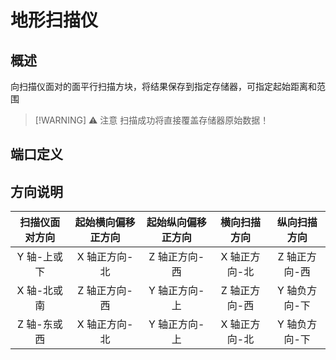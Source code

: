 <script setup lang="ts">
import ElectricConnection from "../../../components/ElectricElement/ElectricConnection";
import ElectricConnectorType from "../../../components/ElectricElement/ElectricConnectorType";
import ElectricConnectorDirection from "../../../components/ElectricElement/ElectricConnectorDirection";
import ElectricConnectionDisplayMode from "../../../components/ElectricElement/ElectricConnectionDisplayMode";
import IOPort from "../../../components/ElectricElement/IOPort";
import ElectricElement from "../../../components/ElectricElement/ElectricElement.vue";

let connections = [
    new ElectricConnection(ElectricConnectorDirection.Top, ElectricConnectorType.Input, ElectricConnectionDisplayMode.BitWidth, [
        new IOPort(1, 16, "起始距离", "每加 1，扫描起始位置距离扫描仪面向的方向加 1 格，最高位为 1 时向背面  \n如果为 0xFFFF，则不调整起始距离，扫描方式改为像 [地形射线探测器](terrain_raycast_detector) 那样，向面对方向不断扫描直到遇到非空气方块（可用于生成地图）"),
        new IOPort(17, 17, "是否存储方块特殊值", "为 0 时只保存方块 ID，为 1 时方块 ID 和数据一并保存"),
        new IOPort(18, 32, "空", "无作用")
    ]),
    new ElectricConnection(ElectricConnectorDirection.Right, ElectricConnectorType.Input, ElectricConnectionDisplayMode.BitWidth, [
        new IOPort(1, 16, "起始纵向偏移", "每加 1，扫描起始位置纵向偏移 1 格，最高位为 1 时取反方向，正方向的定义另见下表"),
        new IOPort(17, 32, "起始横向偏移", "每加 1，扫描起始位置横向偏移 1 格，最高位为 1 时取反方向，正方向的定义另见下表")
    ]),
        new ElectricConnection(ElectricConnectorDirection.Bottom, ElectricConnectorType.Input, ElectricConnectionDisplayMode.BitWidth, [
        new IOPort(1, 32, "启动", "从 0 变为非 0 时启动扫描并将结果保存到指定 ID 的存储器")
    ]),
    new ElectricConnection(ElectricConnectorDirection.Left, ElectricConnectorType.Input, ElectricConnectionDisplayMode.BitWidth, [
        new IOPort(1, 16, "纵向扫描高度", "每加 1，扫描的高度加 1 格，扫描方向的定义另见下表"),
        new IOPort(17, 32, "横向扫描宽度", "每加 1，扫描的宽度加 1 格，扫描方向的定义另见下表")
    ]),
        new ElectricConnection(ElectricConnectorDirection.In, ElectricConnectorType.Input, ElectricConnectionDisplayMode.BitWidth, [
        new IOPort(1, 32, "存储器 ID", "指定要保存到的存储器的 ID"),
    ])
];
</script>

# 地形扫描仪 <Badge text="v2.0"/>

## 概述

向扫描仪面对的面平行扫描方块，将结果保存到指定存储器，可指定起始距离和范围

> [!WARNING] ⚠ 注意
> 扫描成功将直接覆盖存储器原始数据！

## 端口定义

<ElectricElement imgAltPrefix="地形扫描仪" :connections="connections" imgSrc="/images/expand/sensors/GVTerrainScannerBlock.webp"/>

## 方向说明

| 扫描仪面对方向 | 起始横向偏移正方向 | 起始纵向偏移正方向 |  横向扫描方向  |  纵向扫描方向  |
|:-------:|:---------:|:---------:|:--------:|:--------:|
| Y 轴-上或下 | X 轴正方向-北  | Z 轴正方向-西  | X 轴正方向-北 | Z 轴正方向-西 |
| X 轴-北或南 | Z 轴正方向-西  | Y 轴正方向-上  | Z 轴正方向-西 | Y 轴负方向-下 |
| Z 轴-东或西 | X 轴正方向-北  | Y 轴正方向-上  | X 轴正方向-北 | Y 轴负方向-下 |